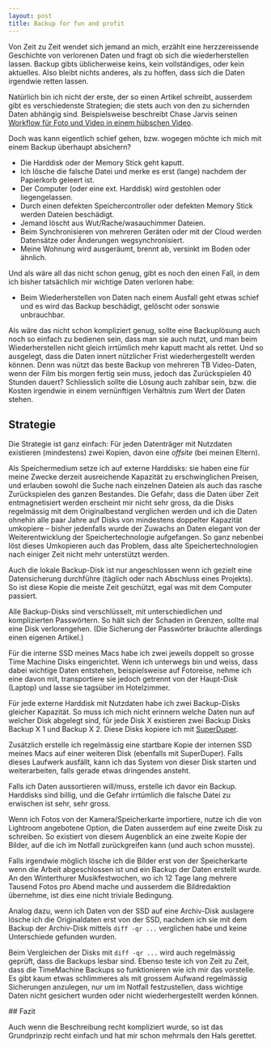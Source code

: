 ```yaml
---
layout: post
title: Backup for fun and profit
---
```


Von Zeit zu Zeit wendet sich jemand an mich, erzählt eine herzzereissende
Geschichte von verlorenen Daten und fragt ob sich die wiederherstellen lassen.
Backup gibts üblicherweise keins, kein vollständiges, oder kein aktuelles.
Also bleibt nichts anderes, als zu hoffen, dass sich die Daten irgendwie
retten lassen.

Natürlich bin ich nicht der erste, der so einen Artikel schreibt, ausserdem
gibt es verschiedenste Strategien; die stets auch von den zu sichernden Daten
abhängig sind.
Beispielsweise beschreibt Chase Jarvis seinen
[Workflow für Foto und Video in einem hübschen Video](http://blog.chasejarvis.com/blog/2010/06/workflow-and-backup-for-photo-video/).

Doch was kann eigentlich schief gehen, bzw. wogegen möchte ich mich mit
einem Backup überhaupt absichern?

* Die Harddisk oder der Memory Stick geht kaputt.
* Ich lösche die falsche Datei und merke es erst (lange) nachdem der
  Papierkorb geleert ist.
* Der Computer (oder eine ext. Harddisk) wird gestohlen oder liegengelassen.
* Durch einen defekten Speichercontroller oder defekten Memory Stick
  werden Dateien beschädigt.
* Jemand löscht aus Wut/Rache/wasauchimmer Dateien.
* Beim Synchronisieren von mehreren Geräten oder mit der Cloud werden
  Datensätze oder Änderungen wegsynchronisiert.
* Meine Wohnung wird ausgeräumt, brennt ab, versinkt im Boden oder
  ähnlich.

Und als wäre all das nicht schon genug, gibt es noch den einen Fall,
in dem ich bisher tatsächlich mir wichtige Daten verloren habe:

* Beim Wiederherstellen von Daten nach einem Ausfall geht etwas schief
und es wird das Backup beschädigt, gelöscht oder sonswie unbrauchbar.

Als wäre das nicht schon kompliziert genug, sollte eine Backuplösung
auch noch so einfach zu bedienen sein, dass man sie auch nutzt, und man
beim Wiederherstellen nicht gleich irrtümlich mehr kaputt macht als
rettet.
Und so ausgelegt, dass die Daten innert nützlicher Frist wiederhergestellt
werden können.
Denn was nützt das beste Backup von mehreren TB Video-Daten, wenn der Film
bis morgen fertig sein muss, jedoch das Zurückspielen 40 Stunden dauert?
Schliesslich sollte die Lösung auch zahlbar sein, bzw. die Kosten irgendwie
in einem vernünftigen Verhältnis zum Wert der Daten stehen.

## Strategie

Die Strategie ist ganz einfach: Für jeden Datenträger mit Nutzdaten
existieren (mindestens) zwei Kopien, davon eine *offsite*
(bei meinen Eltern).

Als Speichermedium setze ich auf externe Harddisks: sie haben eine für meine
Zwecke derzeit ausreichende Kapazität zu erschwinglichen Preisen, und erlauben
sowohl die Suche nach einzelnen Dateien als auch das rasche Zurückspielen des
ganzen Bestandes.
Die Gefahr, dass die Daten über Zeit entmagnetisiert werden erscheint mir
nicht sehr gross, da die Disks regelmässig mit dem Originalbestand verglichen
werden und ich die Daten ohnehin alle paar Jahre auf Disks von mindestens
doppelter Kapazität umkopiere – bisher jedenfalls wurde der Zuwachs an Daten
elegant von der Weiterentwicklung der Speichertechnologie aufgefangen.
So ganz nebenbei löst dieses Umkopieren auch das Problem, dass alte
Speichertechnologien nach einiger Zeit nicht mehr unterstützt werden.

Auch die lokale Backup-Disk ist nur angeschlossen wenn ich gezielt eine
Datensicherung durchführe (täglich oder nach Abschluss eines Projekts).
So ist diese Kopie die meiste Zeit geschützt, egal was mit dem Computer
passiert.

Alle Backup-Disks sind verschlüsselt, mit unterschiedlichen und
komplizierten Passwörtern.
So hält sich der Schaden in Grenzen, sollte mal eine Disk verlorengehen.
(Die Sicherung der Passwörter bräuchte allerdings einen eigenen Artikel.)

Für die interne SSD meines Macs habe ich zwei jeweils doppelt so grosse
Time Machine Disks eingerichtet.
Wenn ich unterwegs bin und weiss, dass dabei wichtige Daten entstehen,
beispielsweise auf Fotoreise, nehme ich eine davon mit, transportiere
sie jedoch getrennt von der Haupt-Disk (Laptop) und lasse sie tagsüber
im Hotelzimmer.

Für jede externe Harddisk mit Nutzdaten habe ich zwei Backup-Disks
gleicher Kapazität. So muss ich mich nicht erinnern welche Daten nun
auf welcher Disk abgelegt sind, für jede Disk X existieren zwei Backup
Disks Backup X 1 und Backup X 2.
Diese Disks kopiere ich mit
[SuperDuper](http://www.shirt-pocket.com/SuperDuper/).

Zusätzlich erstelle ich regelmässig eine startbare Kopie der internen SSD
meines Macs auf einer weiteren Disk (ebenfalls mit SuperDuper).
Falls dieses Laufwerk ausfällt, kann ich das System von dieser Disk starten
und weiterarbeiten, falls gerade etwas dringendes ansteht.

Falls ich Daten aussortieren will/muss, erstelle ich davor ein Backup.
Harddisks sind billig, und die Gefahr irrtümlich die falsche Datei zu
erwischen ist sehr, sehr gross.

Wenn ich Fotos von der Kamera/Speicherkarte importiere, nutze ich die
von Lightroom angebotene Option, die Daten ausserdem auf eine zweite Disk
zu schreiben. So existiert von diesem Augenblick an eine zweite Kopie der
Bilder, auf die ich im Notfall zurückgreifen kann (und auch schon musste).

Falls irgendwie möglich lösche ich die Bilder erst von der Speicherkarte
wenn die Arbeit abgeschlossen ist und ein Backup der Daten erstellt wurde.
An den Winterthurer Musikfestwochen, wo ich 12 Tage lang mehrere Tausend
Fotos pro Abend mache und ausserdem die Bildredaktion übernehme, ist dies
eine nicht triviale Bedingung.

Analog dazu, wenn ich Daten von der SSD auf eine Archiv-Disk auslagere
lösche ich die Originaldaten erst von der SSD, nachdem ich sie mit dem
Backup der Archiv-Disk mittels `diff -qr ...` verglichen habe und keine
Unterschiede gefunden wurden.

Beim Vergleichen der Disks mit `diff -qr ...` wird auch regelmässig
geprüft, dass die Backups lesbar sind.
Ebenso teste ich von Zeit zu Zeit, dass die TimeMachine Backups so
funktionieren wie ich mir das vorstelle.
Es gibt kaum etwas schlimmeres als mit grossem Aufwand regelmässig
Sicherungen anzulegen, nur um im Notfall festzustellen, dass wichtige
Daten nicht gesichert wurden oder nicht wiederhergestellt werden
können.

## Fazit

Auch wenn die Beschreibung recht kompliziert wurde, so ist das
Grundprinzip recht einfach und hat mir schon mehrmals den Hals
gerettet.
